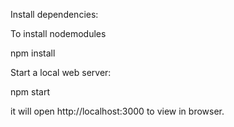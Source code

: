 Install dependencies:

To install nodemodules 


npm install

Start a local web server:

npm start

it will open http://localhost:3000 to view in browser.






